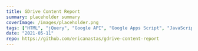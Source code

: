 ```yaml
---
title: GDrive Content Report
summary: placeholder summary
coverImage: /images/placeholder.png
tags: ["HTML", "jQuery", "Google API", "Google Apps Script", "JavaScript"]
date: "2021-05-11"
repo: https://github.com/ericanastas/gdrive-content-report
---
```

